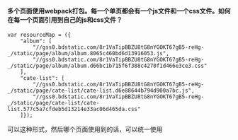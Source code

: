 #### 多个页面使用webpack打包。每一个单页都会有一个js文件和一个css文件。如何在每一个页面引用到自己的js和css文件？

```
var resourceMap = ({
    "album": [
        "//gss0.bdstatic.com/8r1VaTipBBZU8tG8nYGOKT67gB5-reHg-_/static/page/album/album.8065c460bd6d13916053.js",
        "//gss0.bdstatic.com/8r1VaTipBBZU8tG8nYGOKT67gB5-reHg-_/static/page/album/album.d66bc1b715f6f388c4270f1d466e3ce3.css"
    ],
    "cate-list": [
        "//gss0.bdstatic.com/8r1VaTipBBZU8tG8nYGOKT67gB5-reHg-_/static/page/cate-list/cate-list.d6e88644b794d900a7bc.js",
        "//gss0.bdstatic.com/8r1VaTipBBZU8tG8nYGOKT67gB5-reHg-_/static/page/cate-list/cate-list.577c5a7cfdeb5d13214e33ac06d465da.css"
    ]});
```
可以这种形式，然后哪个页面使用到的话，可以统一使用

```

```

